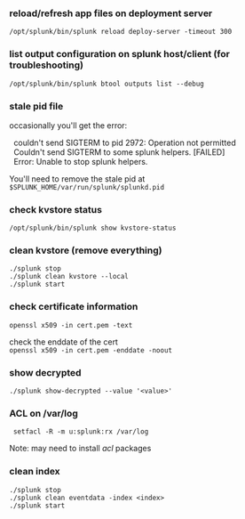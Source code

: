 ### reload/refresh app files on deployment server
`/opt/splunk/bin/splunk reload deploy-server -timeout 300`

### list output configuration on splunk host/client (for troubleshooting)
`/opt/splunk/bin/splunk btool outputs list --debug`

### stale pid file
occasionally you'll get the error:

&nbsp; couldn't send SIGTERM to pid 2972: Operation not permitted  
&nbsp; Couldn't send SIGTERM to some splunk helpers. [FAILED]  
&nbsp; Error: Unable to stop splunk helpers.

You'll need to remove the stale pid at `$SPLUNK_HOME/var/run/splunk/splunkd.pid`


### check kvstore status
`/opt/splunk/bin/splunk show kvstore-status`

### clean kvstore (remove everything)
```
./splunk stop
./splunk clean kvstore --local
./splunk start
```

### check certificate information
`openssl x509 -in cert.pem -text`

check the enddate of the cert<br />
`openssl x509 -in cert.pem -enddate -noout`

### show decrypted
`./splunk show-decrypted --value '<value>'`


### ACL on /var/log 
` setfacl -R -m u:splunk:rx /var/log`

Note: may need to install *acl* packages


### clean index

```
./splunk stop
./splunk clean eventdata -index <index>
./splunk start
```
